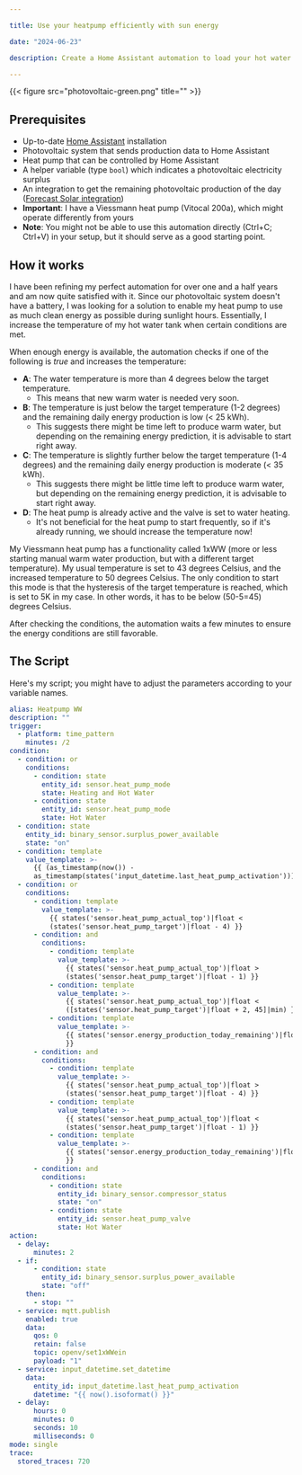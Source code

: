 ```yaml
---

title: Use your heatpump efficiently with sun energy

date: "2024-06-23"

description: Create a Home Assistant automation to load your hot water tank when the sun is shining

---
```


{{< figure src="photovoltaic-green.png" title="" >}}

## Prerequisites

- Up-to-date [Home Assistant](https://www.home-assistant.io/) installation
- Photovoltaic system that sends production data to Home Assistant
- Heat pump that can be controlled by Home Assistant
- A helper variable (type `bool`) which indicates a photovoltaic electricity surplus
- An integration to get the remaining photovoltaic production of the day ([Forecast Solar integration](https://www.home-assistant.io/integrations/forecast_solar/))
- **Important**: I have a Viessmann heat pump (Vitocal 200a), which might operate differently from yours
- **Note**: You might not be able to use this automation directly (Ctrl+C; Ctrl+V) in your setup, but it should serve as a good starting point.

## How it works

I have been refining my perfect automation for over one and a half years and am now quite satisfied with it. Since our photovoltaic system doesn't have a battery, I was looking for a solution to enable my heat pump to use as much clean energy as possible during sunlight hours. Essentially, I increase the temperature of my hot water tank when certain conditions are met.

When enough energy is available, the automation checks if one of the following is *true* and increases the temperature:
- **A**: The water temperature is more than 4 degrees below the target temperature.
  - This means that new warm water is needed very soon.
- **B**: The temperature is just below the target temperature (1-2 degrees) and the remaining daily energy production is low (< 25 kWh).
  - This suggests there might be time left to produce warm water, but depending on the remaining energy prediction, it is advisable to start right away.
- **C**: The temperature is slightly further below the target temperature (1-4 degrees) and the remaining daily energy production is moderate (< 35 kWh).
  - This suggests there might be little time left to produce warm water, but depending on the remaining energy prediction, it is advisable to start right away.
- **D**: The heat pump is already active and the valve is set to water heating.
  - It's not beneficial for the heat pump to start frequently, so if it's already running, we should increase the temperature now!

My Viessmann heat pump has a functionality called 1xWW (more or less starting manual warm water production, but with a different target temperature). My usual temperature is set to 43 degrees Celsius, and the increased temperature to 50 degrees Celsius. The only condition to start this mode is that the hysteresis of the target temperature is reached, which is set to 5K in my case. In other words, it has to be below (50-5=45) degrees Celsius.

After checking the conditions, the automation waits a few minutes to ensure the energy conditions are still favorable.

## The Script

Here's my script; you might have to adjust the parameters according to your variable names.


```yaml
alias: Heatpump WW
description: ""
trigger:
  - platform: time_pattern
    minutes: /2
condition:
  - condition: or
    conditions:
      - condition: state
        entity_id: sensor.heat_pump_mode
        state: Heating and Hot Water
      - condition: state
        entity_id: sensor.heat_pump_mode
        state: Hot Water
  - condition: state
    entity_id: binary_sensor.surplus_power_available
    state: "on"
  - condition: template
    value_template: >-
      {{ (as_timestamp(now()) -
      as_timestamp(states('input_datetime.last_heat_pump_activation'))) > 3600 }}      
  - condition: or
    conditions:
      - condition: template
        value_template: >-
          {{ states('sensor.heat_pump_actual_top')|float <
          (states('sensor.heat_pump_target')|float - 4) }}          
      - condition: and
        conditions:
          - condition: template
            value_template: >-
              {{ states('sensor.heat_pump_actual_top')|float >
              (states('sensor.heat_pump_target')|float - 1) }}              
          - condition: template
            value_template: >-
              {{ states('sensor.heat_pump_actual_top')|float <
              ([states('sensor.heat_pump_target')|float + 2, 45]|min) }}              
          - condition: template
            value_template: >-
              {{ states('sensor.energy_production_today_remaining')|float < 25
              }}              
      - condition: and
        conditions:
          - condition: template
            value_template: >-
              {{ states('sensor.heat_pump_actual_top')|float >
              (states('sensor.heat_pump_target')|float - 4) }}              
          - condition: template
            value_template: >-
              {{ states('sensor.heat_pump_actual_top')|float <
              (states('sensor.heat_pump_target')|float - 1) }}              
          - condition: template
            value_template: >-
              {{ states('sensor.energy_production_today_remaining')|float < 35
              }}              
      - condition: and
        conditions:
          - condition: state
            entity_id: binary_sensor.compressor_status
            state: "on"
          - condition: state
            entity_id: sensor.heat_pump_valve
            state: Hot Water
action:
  - delay:
      minutes: 2
  - if:
      - condition: state
        entity_id: binary_sensor.surplus_power_available
        state: "off"
    then:
      - stop: ""
  - service: mqtt.publish
    enabled: true
    data:
      qos: 0
      retain: false
      topic: openv/set1xWWein
      payload: "1"
  - service: input_datetime.set_datetime
    data:
      entity_id: input_datetime.last_heat_pump_activation
      datetime: "{{ now().isoformat() }}"
  - delay:
      hours: 0
      minutes: 0
      seconds: 10
      milliseconds: 0
mode: single
trace:
  stored_traces: 720
```
